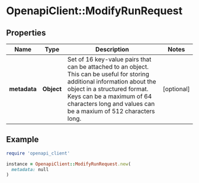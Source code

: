 # OpenapiClient::ModifyRunRequest

## Properties

| Name | Type | Description | Notes |
| ---- | ---- | ----------- | ----- |
| **metadata** | **Object** | Set of 16 key-value pairs that can be attached to an object. This can be useful for storing additional information about the object in a structured format. Keys can be a maximum of 64 characters long and values can be a maxium of 512 characters long.  | [optional] |

## Example

```ruby
require 'openapi_client'

instance = OpenapiClient::ModifyRunRequest.new(
  metadata: null
)
```

